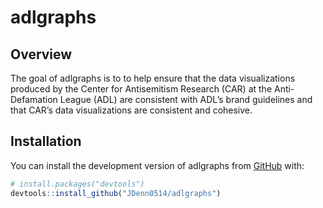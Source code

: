 
# adlgraphs

## Overview

The goal of adlgraphs is to to help ensure that the data visualizations
produced by the Center for Antisemitism Research (CAR) at the
Anti-Defamation League (ADL) are consistent with ADL’s brand guidelines
and that CAR’s data visualizations are consistent and cohesive.

## Installation

You can install the development version of adlgraphs from
[GitHub](https://github.com/) with:

``` r
# install.packages("devtools")
devtools::install_github("JDenn0514/adlgraphs")
```
